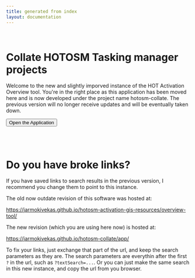 ```yaml
---
title: generated from index
layout: documentation
---
```



<br />

# Collate HOTOSM Tasking manager projects


Welcome to the new and slightly imporved instance of the HOT Activation Overview tool. You're in the right place as this application has been moved here and is now developed under the project name hotosm-collate. The previous version will no longer receive updates and will be eventually taken down. 


<form action="./app">
<input type="submit" value="Open the Application" class="bg-red" />
</form>

<br />
<br />

# Do you have broke links?

If you have saved links to search results in the previous version, I recommend you change them to point to this instance.

The old now outdate revision of this software was hosted at:

https://jarmokivekas.github.io/hotosm-activation-gis-resources/overview-tool/

The new revision (which you are using here now) is hosted at: 

https://jarmokivekas.github.io/hotosm-collate/app/


To fix your links, just exchange that part of the url, and keep the search parameters as they are. The search parameters are everythin after the first `?` in the url, such as `?textSearch=...`. Or you can just make the same search in this new instance, and copy the url from you browser. 
